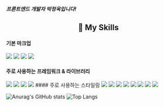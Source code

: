 ##### 프론트엔드 개발자 박정욱입니다!
 <div align="center">
 
  ## 📘 My Skills
 </div>
 
 #### 기본 마크업
 <img src="https://img.shields.io/badge/HTML-E34F26?style=for-the-badge&logo=html5&logoColor=ffffff"/> <img src="https://img.shields.io/badge/CSS-1572B6?style=for-the-badge&logo=css3&logoColor=ffffff"/> <img src="https://img.shields.io/badge/JavaScript-F7DF1E?style=for-the-badge&logo=javascript&logoColor=ffffff"/> <img src="https://img.shields.io/badge/TypeScript-3178C6?style=for-the-badge&logo=typescript&logoColor=ffffff"/>
 #### 주로 사용하는 프레임워크 & 라이브러리
 <img src="https://img.shields.io/badge/JavaScript-F7DF1E?style=for-the-badge&logo=javascript&logoColor=ffffff"/>
 <img src="https://img.shields.io/badge/JavaScript-F7DF1E?style=for-the-badge&logo=javascript&logoColor=ffffff"/>
 <img src="https://img.shields.io/badge/JavaScript-F7DF1E?style=for-the-badge&logo=javascript&logoColor=ffffff"/>
 <img src="https://img.shields.io/badge/JavaScript-F7DF1E?style=for-the-badge&logo=javascript&logoColor=ffffff"/>
 #### 주로 사용하는 스타일링
 <img src="https://img.shields.io/badge/Styled Components-DB7093?style=for-the-badge&logo=styledcomponents&logoColor=ffffff"/> <img src="https://img.shields.io/badge/Tailwind CSS-06B6D4?style=for-the-badge&logo=tailwindcss&logoColor=ffffff"/> <img src="https://img.shields.io/badge/SCSS-CC6699?style=for-the-badge&logo=sass&logoColor=ffffff"/> <img src="https://img.shields.io/badge/Framer Motion-0055FF?style=for-the-badge&logo=framer&logoColor=ffffff"/>
 

<img src="https://img.shields.io/badge/Node.js-339933?style=flat-square&logoColor=white"/>
<img src="https://img.shields.io/badge/Express.js-F7DF1E?style=flat-square&logoColor=white"/>
<img src="https://img.shields.io/badge/React.js-61DAFB?style=flat-square&logoColor=white"/>
<img src="https://img.shields.io/badge/Next.js-000000?style=flat-square&logoColor=white"/>


![Anurag's GitHub stats](https://github-readme-stats.vercel.app/api?username=jundemi&theme=react&show_icons=true)
![Top Langs](https://github-readme-stats.vercel.app/api/top-langs/?username=jundemi&layout=compact&theme=tokyonight)
